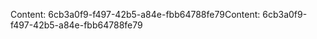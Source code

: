 <span data-ttu-id="cb90f-101">Content: 6cb3a0f9-f497-42b5-a84e-fbb64788fe79</span><span class="sxs-lookup"><span data-stu-id="cb90f-101">Content: 6cb3a0f9-f497-42b5-a84e-fbb64788fe79</span></span>